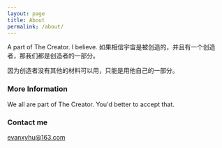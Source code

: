 ```yaml
---
layout: page
title: About
permalink: /about/
---
```


A part of The Creator. I believe. 
如果相信宇宙是被创造的，并且有一个创造者，那我们都是创造者的一部分。

因为创造者没有其他的材料可以用，只能是用他自己的一部分。



### More Information

We all are part of The Creator. You'd better to accept that. 

### Contact me

[evanxyhu@163.com](mailto:evanxyhu@163.com)
